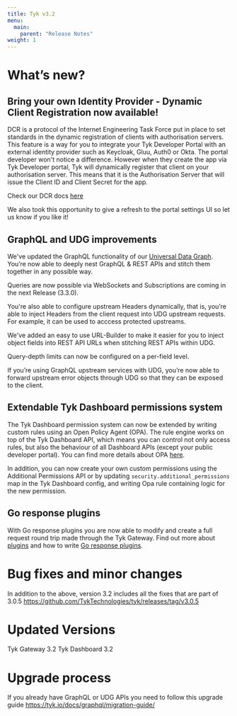```yaml
---
title: Tyk v3.2
menu:
  main:
    parent: "Release Notes"
weight: 1
---
```


# What’s new?

## Bring your own Identity Provider - Dynamic Client Registration now available!

DCR is a protocol of the Internet Engineering Task Force put in place to set standards in the dynamic registration of clients with authorisation servers. This feature is a way for you to integrate your Tyk Developer Portal with an external identity provider such as Keycloak, Gluu, Auth0 or Okta. 
The portal developer won't notice a difference. However when they create the app via Tyk Developer portal, Tyk will dynamically register that client on your authorisation server. This means that it is the Authorisation Server that will issue the Client ID and Client Secret for the app.

Check our DCR docs [here](/docs/tyk-developer-portal/dynamic-client-registration/)

We also took this opportunity to give a refresh to the portal settings UI so let us know if you like it! 

## GraphQL and UDG improvements

We've updated the GraphQL functionality of our [Universal Data Graph](/docs/universal-data-graph/). You’re now able to deeply nest GraphQL & REST APIs and stitch them together in any possible way.

Queries are now possible via WebSockets and Subscriptions are coming in the next Release (3.3.0).

You're also able to configure upstream Headers dynamically, that is, you’re able to inject Headers from the client request into UDG upstream requests. For example, it can be used to acccess protected upstreams. 

We've added an easy to use URL-Builder to make it easier for you to inject object fields into REST API URLs when stitching REST APIs within UDG.

Query-depth limits can now be configured on a per-field level.

If you’re using GraphQL upstream services with UDG, you’re now able to forward upstream error objects through UDG so that they can be exposed to the client.


## Extendable Tyk Dashboard permissions system

The Tyk Dashboard permission system can now be extended by writing custom rules using an Open Policy Agent (OPA). The rule engine works on top of the Tyk Dashboard API, which means you can control not only access rules, but also the behaviour of all Dashboard APIs (except your public developer portal). You can find more details about OPA [here](/docs/tyk-dashboard-api/org/opa/).

In addition, you can now create your own custom permissions using the Additional Permissions API or by updating `security.additional_permissions` map in the Tyk Dashboard config, and writing Opa rule containing logic for the new permission.

## Go response plugins

With Go response plugins you are now able to modify and create a full request round trip made through the Tyk Gateway. 
Find out more about [plugins](/docs/plugins/) and how to write [Go response plugins](/docs/plugins/supported-languages/golang/#using-a-go-response-plugin).

# Bug fixes and minor changes

In addition to the above, version 3.2 includes all the fixes that are part of 3.0.5
https://github.com/TykTechnologies/tyk/releases/tag/v3.0.5

# Updated Versions
Tyk Gateway 3.2
Tyk Dashboard 3.2

# Upgrade process
If you already have GraphQL or UDG APIs you need to follow this upgrade guide https://tyk.io/docs/graphql/migration-guide/
